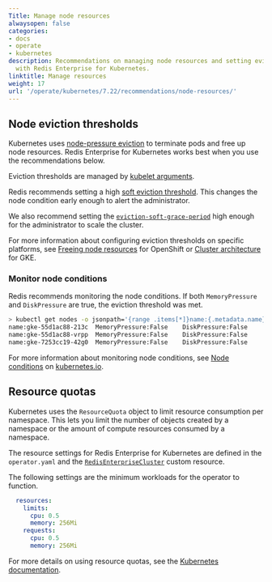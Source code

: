 ```yaml
---
Title: Manage node resources
alwaysopen: false
categories:
- docs
- operate
- kubernetes
description: Recommendations on managing node resources and setting eviction thresholds
  with Redis Enterprise for Kubernetes.
linktitle: Manage resources
weight: 17
url: '/operate/kubernetes/7.22/recommendations/node-resources/'
---
```

 


## Node eviction thresholds

 Kubernetes uses [node-pressure eviction](https://kubernetes.io/docs/concepts/scheduling-eviction/node-pressure-eviction/) to terminate pods and free up node resources. Redis Enterprise for Kubernetes works best when you use the recommendations below.

Eviction thresholds are managed by [kubelet arguments](https://kubernetes.io/docs/reference/command-line-tools-reference/kubelet/).

Redis recommends setting a high [soft eviction threshold](https://kubernetes.io/docs/concepts/scheduling-eviction/node-pressure-eviction/#soft-eviction-thresholds). This changes the node condition early enough to alert the administrator.

We also recommend setting the [`eviction-soft-grace-period`](https://kubernetes.io/docs/concepts/scheduling-eviction/node-pressure-eviction/#soft-eviction-thresholds) high enough for the administrator to scale the cluster.

For more information about configuring eviction thresholds on specific platforms, see [Freeing node resources](https://docs.openshift.com/container-platform/4.9/nodes/nodes/nodes-nodes-garbage-collection.html) for OpenShift or [Cluster architecture](https://cloud.google.com/kubernetes-engine/docs/concepts/cluster-architecture#node_allocatable) for GKE.

### Monitor node conditions

Redis recommends monitoring the node conditions. If both `MemoryPressure` and `DiskPressure` are true, the eviction threshold was met.

```sh
> kubectl get nodes -o jsonpath='{range .items[*]}name:{.metadata.name}{"\t"}MemoryPressure:{.status.conditions[?(@.type == "MemoryPressure")].status}{"\t"}DiskPressure:{.status.conditions[?(@.type == "DiskPressure")].status}{"\n"}{end}'
name:gke-55d1ac88-213c	MemoryPressure:False	DiskPressure:False
name:gke-55d1ac88-vrpp	MemoryPressure:False	DiskPressure:False
name:gke-7253cc19-42g0	MemoryPressure:False	DiskPressure:False
```

For more information about monitoring node conditions, see [Node conditions](https://kubernetes.io/docs/concepts/scheduling-eviction/node-pressure-eviction/#node-conditions) on [kubernetes.io](https://kubernetes.io/docs/home/).

## Resource quotas

Kubernetes uses the `ResourceQuota` object to limit resource consumption per namespace. This lets you limit the number of objects created by a namespace or the amount of compute resources consumed by a namespace. 

The resource settings for Redis Enterprise for Kubernetes are defined in the `operator.yaml` and the [`RedisEnterpriseCluster`](https://github.com/RedisLabs/redis-enterprise-k8s-docs/blob/master/redis_enterprise_cluster_api.md#redisenterpriseclusterspec) custom resource.

The following settings are the minimum workloads for the operator to function.

```yaml
  resources:
    limits:
      cpu: 0.5
      memory: 256Mi
    requests:
      cpu: 0.5
      memory: 256Mi
```
For more details on using resource quotas, see the [Kubernetes documentation](https://kubernetes.io/docs/concepts/policy/resource-quotas/).



